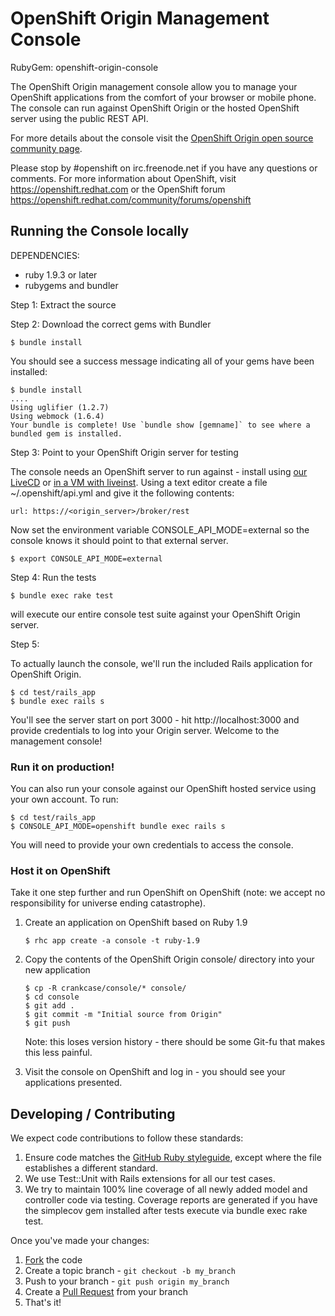 # OpenShift Origin Management Console

RubyGem: openshift-origin-console

The OpenShift Origin management console allow you to manage your OpenShift
applications from the comfort of your browser or mobile phone. The
console can run against OpenShift Origin or the hosted OpenShift server
using the public REST API.

For more details about the console visit the [OpenShift Origin open source
community page](https://openshift.redhat.com/community/open-source).

Please stop by #openshift on irc.freenode.net if you have any questions or
comments.  For more information about OpenShift, visit https://openshift.redhat.com
or the OpenShift forum
https://openshift.redhat.com/community/forums/openshift


## Running the Console locally

DEPENDENCIES: 

* ruby 1.9.3 or later
* rubygems and bundler

Step 1: Extract the source 

Step 2: Download the correct gems with Bundler

    $ bundle install

You should see a success message indicating all of your gems have been
installed:

    $ bundle install
    ....
    Using uglifier (1.2.7) 
    Using webmock (1.6.4) 
    Your bundle is complete! Use `bundle show [gemname]` to see where a bundled gem is installed.

Step 3: Point to your OpenShift Origin server for testing

The console needs an OpenShift server to run against - install using
[our
LiveCD](https://openshift.redhat.com/community/wiki/getting-started-with-openshift-origin-livecd)
or [in a VM with
liveinst](https://openshift.redhat.com/community/wiki/build-your-own-paas-from-the-openshift-origin-livecd-using-liveinst).
Using a text editor create a file ~/.openshift/api.yml and give it the
following contents:

    url: https://<origin_server>/broker/rest

Now set the environment variable CONSOLE_API_MODE=external so the
console knows it should point to that external server.

    $ export CONSOLE_API_MODE=external

Step 4: Run the tests

    $ bundle exec rake test

will execute our entire console test suite against your OpenShift Origin server.

Step 5: 

To actually launch the console, we'll run the included Rails application
for OpenShift Origin.

    $ cd test/rails_app
    $ bundle exec rails s

You'll see the server start on port 3000 - hit http://localhost:3000 and
provide credentials to log into your Origin server.  Welcome to the
management console!

### Run it on production!

You can also run your console against our OpenShift hosted service using
your own account.  To run:

    $ cd test/rails_app
    $ CONSOLE_API_MODE=openshift bundle exec rails s

You will need to provide your own credentials to access the console.

### Host it on OpenShift

Take it one step further and run OpenShift on OpenShift (note: we accept
no responsibility for universe ending catastrophe).

1.  Create an application on OpenShift based on Ruby 1.9

        $ rhc app create -a console -t ruby-1.9

2.  Copy the contents of the OpenShift Origin console/ directory into your new application

        $ cp -R crankcase/console/* console/
        $ cd console
        $ git add .
        $ git commit -m "Initial source from Origin"
        $ git push

    Note: this loses version history - there should be some Git-fu that
makes this less painful.

3.  Visit the console on OpenShift and log in - you should see your
    applications presented.

## Developing / Contributing

We expect code contributions to follow these standards:

1. Ensure code matches the [GitHub Ruby styleguide](https://github.com/styleguide/ruby), except where the file establishes a different standard.
2. We use Test::Unit with Rails extensions for all our test cases.
3. We try to maintain 100% line coverage of all newly added model and
   controller code via testing.  Coverage reports are generated if
   you have the simplecov gem installed after tests execute via 
   bundle exec rake test.

Once you've made your changes:

1. [Fork](http://help.github.com/forking/) the code
2. Create a topic branch - `git checkout -b my_branch`
3. Push to your branch - `git push origin my_branch`
4. Create a [Pull Request](http://help.github.com/pull-requests/) from your branch
5. That's it!

